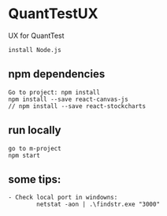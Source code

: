 # QuantTestUX
UX for QuantTest

```
install Node.js
```

## npm dependencies
```
Go to project: npm install
npm install --save react-canvas-js
// npm install --save react-stockcharts
```

## run locally
```
go to m-project
npm start
```


## some tips:
```
- Check local port in windowns: 
        netstat -aon | .\findstr.exe "3000"
```